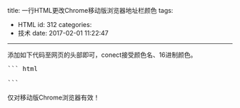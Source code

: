 title: 一行HTML更改Chrome移动版浏览器地址栏颜色
tags:
  - HTML
id: 312
categories:
  - 技术
date: 2017-02-01 11:22:47
---

添加如下代码至网页的头部即可，conect接受颜色名、16进制颜色。
<pre>
``` html
<meta name="theme-color" content="YourColor">
```
</pre>

仅对移动版Chrome浏览器有效！